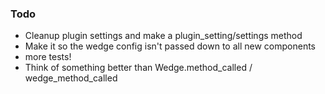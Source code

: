 ### Todo
- Cleanup plugin settings and make a plugin\_setting/settings method
- Make it so the wedge config isn't passed down to all new components
- more tests!
- Think of something better than Wedge.method_called / wedge_method_called

